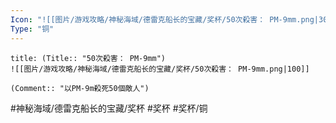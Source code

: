 ```yaml
---
Icon: "![[图片/游戏攻略/神秘海域/德雷克船长的宝藏/奖杯/50次殺害： PM-9mm.png|30]]"
Type: "铜"
---
```

```ad-common-bronze-trophy
title: (Title:: "50次殺害： PM-9mm")
![[图片/游戏攻略/神秘海域/德雷克船长的宝藏/奖杯/50次殺害： PM-9mm.png|100]]

(Comment:: "以PM-9m殺死50個敵人")
```

#神秘海域/德雷克船长的宝藏/奖杯 #奖杯 #奖杯/铜
